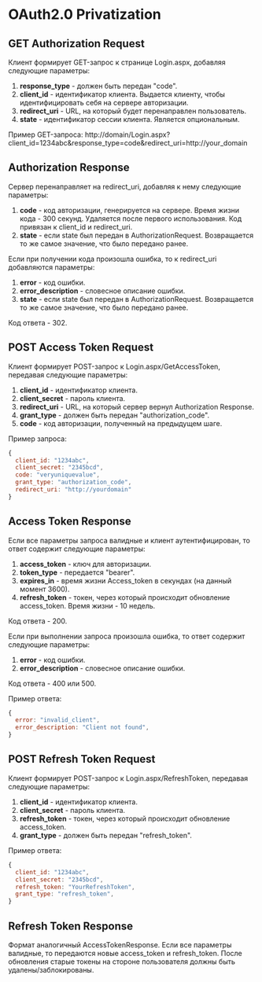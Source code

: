 # OAuth2.0 Privatization 

## GET Authorization Request

Клиент формирует GET-запрос к странице Login.aspx, добавляя следующие параметры:
1. **response_type** - должен быть передан "code".
2. **client_id** - идентификатор клиента. Выдается клиенту, чтобы идентифицировать себя на сервере авторизации. 
3. **redirect_uri** - URL, на который будет перенаправлен пользователь.
4. **state** - идентификатор сессии клиента. Является опциональным. 

Пример GET-запроса:
http://domain/Login.aspx?client_id=1234abc&response_type=code&redirect_uri=http://your_domain

## Authorization Response

Сервер перенаправляет на redirect_uri, добавляя к нему следующие параметры:
1. **code** - код авторизации, генерируется на сервере. Время жизни кода - 300 секунд. Удаляется после первого использования. Код привязан к client_id и redirect_uri. 
2. **state** - если state был передан в AuthorizationRequest. Возвращается то же самое значение, что было передано ранее.

Если при получении кода произошла ошибка, то к redirect_uri добавляются параметры:
1. **error** - код ошибки. 
2. **error_description** - словесное описание ошибки.
3. **state** - если state был передан в AuthorizationRequest. Возвращается то же самое значение, что было передано ранее.

Код ответа - 302. 

## POST Access Token Request

Клиент формирует POST-запрос к Login.aspx/GetAccessToken, передавая следующие параметры:
1. **client_id** - идентификатор клиента. 
2. **client_secret** - пароль клиента.
3. **redirect_uri** - URL, на который сервер вернул Authorization Response. 
4. **grant_type** - должен быть передан "authorization_code".
5. **code** - код авторизации, полученный на предыдущем шаге. 


Пример запроса:

```javascript
{
  client_id: "1234abc",
  client_secret: "2345bcd",
  code: "veryuniquevalue",
  grant_type: "authorization_code",
  redirect_uri: "http://yourdomain"
}
```

## Access Token Response

Если все параметры запроса валидные и клиент аутентифицирован, то ответ содержит следующие параметры:
1. **access_token** - ключ для авторизации. 
2. **token_type** - передается "bearer".
3. **expires_in** - время жизни Access_token в секундах (на данный момент 3600). 
4. **refresh_token** - токен, через который происходит обновление access_token. Время жизни - 10 недель.

Код ответа - 200. 

Если при выполнении запроса произошла ошибка, то ответ содержит следующие параметры:
1. **error** - код ошибки. 
2. **error_description** - словесное описание ошибки.

Код ответа - 400 или 500. 

Пример ответа:

```javascript
{
  error: "invalid_client",
  error_description: "Client not found",
}
```

## POST Refresh Token Request

Клиент формирует POST-запрос к Login.aspx/RefreshToken, передавая следующие параметры:
1. **client_id** - идентификатор клиента. 
2. **client_secret** - пароль клиента.
3. **refresh_token** - токен, через который происходит обновление access_token.
4. **grant_type** - должен быть передан "refresh_token".

Пример ответа:

```javascript
{
  client_id: "1234abc",
  client_secret: "2345bcd",
  refresh_token: "YourRefreshToken",
  grant_type: "refresh_token",
}
```

## Refresh Token Response

Формат аналогичный AccessTokenResponse.
Если все параметры валидные, то передаются новые access_token и refresh_token. 
После обновления старые токены на стороне пользователя должны быть удалены/заблокированы. 
